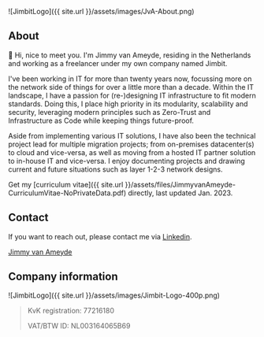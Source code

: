 ![JimbitLogo]({{ site.url }}/assets/images/JvA-About.png)

## About
👋 Hi, nice to meet you. I'm Jimmy van Ameyde, residing in the Netherlands and working as a freelancer under my own company named Jimbit.

I've been working in IT for more than twenty years now, focussing more on the network side of things for over a little more than a decade. Within the IT landscape, I have a passion for (re-)designing IT infrastructure to fit modern standards. Doing this, I place high priority in its modularity, scalability and security, leveraging modern principles such as Zero-Trust and Infrastructure as Code while keeping things future-proof. 

Aside from implementing various IT solutions, I have also been the technical project lead for multiple migration projects; from on-premises datacenter(s) to cloud and vice-versa, as well as moving from a hosted IT partner solution to in-house IT and vice-versa. I enjoy documenting projects and drawing current and future situations such as layer 1-2-3 network designs.

Get my [curriculum vitae]({{ site.url }}/assets/files/JimmyvanAmeyde-CurriculumVitae-NoPrivateData.pdf) directly, last updated Jan. 2023.

## Contact
If you want to reach out, please contact me via [Linkedin](https://www.linkedin.com/in/jvameyde).

<script src="https://platform.linkedin.com/badges/js/profile.js" async defer type="text/javascript"></script><div class="badge-base LI-profile-badge" data-locale="nl_NL" data-size="medium" data-theme="dark" data-type="VERTICAL" data-vanity="jvameyde" data-version="v1"><a class="badge-base__link LI-simple-link" href="https://nl.linkedin.com/in/jvameyde?trk=profile-badge">Jimmy van Ameyde</a></div>

## Company information
![JimbitLogo]({{ site.url }}/assets/images/Jimbit-Logo-400p.png)
> KvK registration: 77216180
> 
> VAT/BTW ID: NL003164065B69
